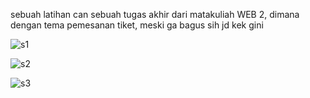 sebuah latihan can sebuah tugas akhir dari matakuliah WEB 2, dimana dengan tema pemesanan tiket, meski ga bagus sih jd kek gini

![s1](https://user-images.githubusercontent.com/61378415/230362036-5d322f27-ab53-4b37-adf5-8f2971ed5b70.jpg)

![s2](https://user-images.githubusercontent.com/61378415/230362243-404b4135-6f33-4551-bd47-c7c8e6074983.jpg)

![s3](https://user-images.githubusercontent.com/61378415/230362275-9ec5eeb7-3ead-4f32-921b-5619e6f4c251.jpg)

